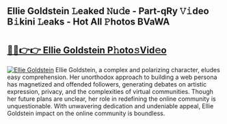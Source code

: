 ## Ellie Goldstein 𝙻eaked 𝙽u𝚍e - Part-qRy 𝚅𝚒deo B𝚒kini 𝙻eaks - Hot All 𝙿hotos BVaWA

# <h2><a href="http://ld5tw0.urlbe.top/?page=Ellie+Goldstein">🔗🔗👉👉 Ellie Goldstein P𝚑oto𝚜Vid𝚎o</a></h2>

[![Ellie Goldstein](https://i.imgur.com/eBuTRDB.gif)](http://ld5tw0.urlbe.top/?page=Ellie+Goldstein)
Ellie Goldstein, a complex and polarizing character, eludes easy comprehension. Her unorthodox approach to building a web persona has magnetized and offended followers, generating debates on artistic expression, privacy, and the complexities of virtual communities. Though her future plans are unclear, her role in redefining the online community is unquestionable. With unwavering dedication and undeniable appeal, Ellie Goldstein impact on the online community is boundless.

